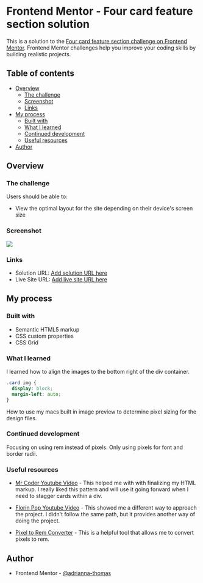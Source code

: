 # Frontend Mentor - Four card feature section solution

This is a solution to the [Four card feature section challenge on Frontend Mentor](https://www.frontendmentor.io/challenges/four-card-feature-section-weK1eFYK). Frontend Mentor challenges help you improve your coding skills by building realistic projects.

## Table of contents

- [Overview](#overview)
  - [The challenge](#the-challenge)
  - [Screenshot](#screenshot)
  - [Links](#links)
- [My process](#my-process)
  - [Built with](#built-with)
  - [What I learned](#what-i-learned)
  - [Continued development](#continued-development)
  - [Useful resources](#useful-resources)
- [Author](#author)

## Overview

### The challenge

Users should be able to:

- View the optimal layout for the site depending on their device's screen size

### Screenshot

![](./screenshot.jpg)

### Links

- Solution URL: [Add solution URL here](https://your-solution-url.com)
- Live Site URL: [Add live site URL here](https://your-live-site-url.com)

## My process

### Built with

- Semantic HTML5 markup
- CSS custom properties
- CSS Grid

### What I learned

I learned how to align the images to the bottom right of the div container.

```css
.card img {
  display: block;
  margin-left: auto;
}
```

How to use my macs built in image preview to determine pixel sizing for the design files.

### Continued development

Focusing on using rem instead of pixels. Only using pixels for font and border radii.

### Useful resources

- [Mr Coder Youtube Video](https://www.youtube.com/watch?v=wxwsEZxa1AI&ab_channel=MrCoder) - This helped me with with finalizing my HTML markup. I really liked this pattern and will use it going forward when I need to stagger cards within a div.

- [Florin Pop Youtube Video](https://www.youtube.com/watch?v=PcSUEo0P0GU) - This showed me a different way to approach the project. I didn't follow the same path, but it provides another way of doing the project.

- [Pixel to Rem Converter](https://www.ninjaunits.com/converters/pixels/pixels-rem/) - This is a helpful tool that allows me to convert pixels to rem.

## Author

- Frontend Mentor - [@adrianna-thomas](https://www.frontendmentor.io/profile/adrianna-thomas)
